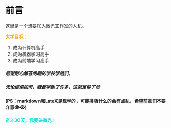 # 前言

这里是一个想要加入微光工作室的人机。

**<font color="orange">大学目标：</font>**

1. 成为计算机高手
2. 成为机器学习高手
3. 成为前端学习高手

##### **感谢耐心解答问题的学长学姐们。**

##### **无论结果如何，我都学到了许多，这就足够了😊**

**(PS：markdown和LateX是现学的，可能排版什么的会有点乱，希望前辈们不要介意😭😭)**

#### <font color="osssdfsddss">奋斗30天，我要进微光！</font>

